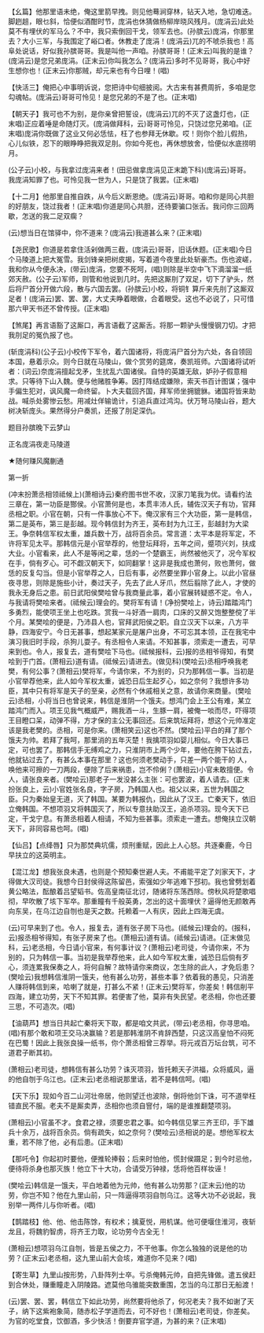 <!-- { "loadSidebar": true } -->
【幺篇】他那里语未绝，俺这里箭早拽。则见他蓦涧穿林，钻天入地，急切难迭。脚趔趄，眼乜斜，恰便似酒酣时节，庞涓也休猜做杨柳岸晓风残月。(庞涓云)此处莫不有埋伏的军马么？不中，我只索倒回干戈，领军去也。(孙膑云)庞涓，你那里去？大小三军，与我围定了峪口者。休教走了庞涓！(庞涓云)兀的不唬杀我也！高阜处说话，好似我孙膑哥哥。我是叫他一声咱。孙膑哥哥！(正末云)叫我的是谁？(庞涓云)是您兄弟庞涓。(正末云)你叫我怎么？(庞涓云)多时不见哥哥，我心中好生想你也！(正末云)你那贼，却元来也有今日哩！(唱)

【快活三】俺把心中事明诉说，您把诗中句细披阅。大古来有甚费周折，多咱是您勾魂帖。(庞涓云)哥哥可怜见！是您兄弟的不是了也。(正末唱)

【朝天子】我可也不为别，是你亲曾把誓设，(庞涓云)兀的不灭了这盏灯也，(正末唱)正应着唾是命随灯灭。(庞涓做拜科，云)哥哥可怜见，只饶过您兄弟咱。(正末唱)庞涓你既做了这业又何必恁怯，枉了也参拜无休歇。哎！则你个脸儿假热，心儿似铁，忍下的眼睁睁把我双足刖。你如今死也，再休想放舍，恰便似水底捞明月。

(公子云)小校，与我拿过庞涓来者！(田忌做拿庞涓见正末跪下科)(庞涓云)哥哥。我庞涓知罪了也。可怜见我一世为人，只是饶了我罢。(正末唱)

【十二月】他那里自推自跌，从今后义断恩绝。(庞涓云)哥哥。咱和你是同心共胆的好朋友，饶过我者！(正末唱)你道是同心共胆，还待要骗口张舌。我问你三回两歇，怎送的我二足双瘸？

(云)想当日在馆驿中，你不道来？(庞涓云)我道甚么来？(正末唱)

【尧民歌】你道是若拿住活剁做两三截，(庞涓云)哥哥，旧话休题。(正末唱)今日个马陵道上把大冤雪。我剑锋亲把树皮揭，写着道今夜里此处斩豪杰。伤也波嵯，我和你从今便永决，(带云)庞涓，您要不死呵，(唱)则除是半空中飞下滴溜溜一纸郊天赦。(公子云)军师，则管和他说到几时。先把这厮刖了双足，切下了驴头，然后将尸首分开做六段，散与六国去罢。(孙膑云)小校，将铜钅算斤来先刖了这厮双足者！(庞涓云)罢、罢、罢，大丈夫睁着眼做，合着眼受。这也不必说了，只可惜那六甲天书还不曾传授。(正末唱)

【煞尾】再言语豁了这厮口，再言语截了这厮舌。将那一颗驴头慢慢钢刀切。才把我刖足的冤仇报了也。

(斩庞涓科)(公子云)小校传下军令，着六国诸将，将庞涓尸首分为六处，各自领回本国，悬着示众。则今日就在马陵山，做个赏劳的筵席，奏凯班师。六国诸将试听者：(词云)奈庞涓擅起戈矛，生扰乱六国诸侯。自恃的英雄无敌，妒孙子假意相求。只等待下山入魏。便与他赌胜争筹。因打阵结成嫌隙，索天书百计图谋；强中手偏生犯对，讽风魔一命终留。卜大夫载回齐国，拜军师坐拥貔貅。诸国将皆来助战。喊杀处雾惨云愁。用减灶佯输诡计，引追兵直过鸿沟。伏万弩马陵山谷，题大树决斩庞头。果然得分户奏凯，还报了刖足深仇。

题目孙膑晚下云梦山

正名庞涓夜走马陵道
　

★随何赚风魔蒯通

第一折

(冲末扮萧丞相领祗候上)(萧相诗云)秦府图书世不收，汉家刀笔我为优。请看约法三章在，第一功臣是酂侯。小官萧何是也，本贯丰沛人氏，辅佐汉天子有功，官拜丞相之职。小官在朝，只有一件事放心不下。俺汉家有三个大功臣，第一是韩信，第二是英布，第三是彭越。现今韩信封为齐王，英布封为九江王，彭越封为大梁王。争奈韩信军权太重，雄兵数十万，战将百余员。常言道：太平本是将军定，不许将军见太平。那韩信元是小官举荐的，他登坛拜将，五年之间，蹙项兴刘，扶成大业。小官看来，此人不是等闲之辈，恁的一个楚霸王，尚然被他灭了，况今军权在手，倘有歹心。可不觑汉朝天下，如同翻掌！这非是我成也萧何，败也萧何，做恁的反复勾当。但是小官举荐之人，日后有事，必然要坐罪小官身上。以此小官昼夜寻思，则除是施些小计，奏过天子，先去了此人牙爪，然后翦除了此人，才使的我永无身后之患。前日武阳侯樊哙曾与我商量此事，着小官展转疑惑不定。令人，与我请将樊哙来者。(祗候云)理会的。樊将军有请！(净扮樊哙上，诗云)踏踏鸿门多勇烈，能使项王坐上也吃跌。赏我一斗好酒一肩肉，口床的又醉又饱整整傥了半个月。某樊哙的便是，乃沛县人也，官拜武阳侯之职。自立汉天下以来，八方平静，四海安宁。今日无甚事，想起某家元是屠户出身，不可忘其本领，正在我宅中演习我旧时手段，杀狗儿耍子。有丞相令人来请。不知甚事，须索走一遭去，可早来到也。令人，报复去，道有樊哙下马也。(祗候报科，云)报的丞相爷得知，有樊哙到于门首。(萧相云)道有请。(祗候云)请进去。(做见科)(樊哙云)丞相呼唤我老樊，有何公事？(萧相云)樊将军，今请你来，不为别的，只为那韩信一事。当初是小官举荐他来，此人如今军权太重，诚恐日后生起歹心，如之奈何？我想许多功臣，其中只有将军是天子的至亲，必然有个休戚相关之意，故请你来商量。(樊哙云)丞相，小将当日也曾说来，韩信是淮阴一个饿夫。想鸿门会上王公有难，某立踏鸿门而入。项王见我气概威严，赐我酒一斗，生豚一肩，被俺一啖而尽，吓得项王目瞪口呆，动弹不得，方才保的主公无事回还。后来筑坛拜将，想这个元帅准定该是我老樊的。丞相，可是你来。(萧相笑云)这也不然。(樊哙云)平白的拜了那个饿夫为帅。若拜了我呵，那里消的五年灭楚！我擒项羽如婴儿相似。今日大事已定，可也罢了。那韩信手无缚鸡之力，只淮阴市上两个少年，要他在胯下钻过去，他就钻过去了，有甚么本事在那里？这也何须老樊动手，只差一两个能干的
人，唤他来可擦的一刀两段，便除了后来祸患，岂不伶俐？(萧相云)小官未敢擅便。令人，请张良来者。(樊哙云)那老子一发没甚么主张：可也罢波，着人请去。(正末扮张良上，云)小官姓张名良，字子房，乃韩国人也。祖父以来，五世为韩国之臣。只为秦始皇无道，灭了韩国。某要为韩报仇，因此从了汉王。亡秦天下，依旧立俺韩国。不想项羽又将韩国灭了，所以专意扶助汉王，追杀项羽。现今天下已定，干戈宁息。有萧丞相着人相请，不知为些甚事。须索走一遭去。想俺扶立汉朝天下，非同容易也呵。(唱)

【仙吕】【点绛唇】只为那焚典坑儒，烦刑重赋，因此上人心怒。共逐秦鹿，今日早扶立的这英明主。

【混江龙】想我张良未遇，也则是个预知秦世避人夫。不甫能平定了刘家天下，才得做大汉司徒。我想今日封侯得这陈留邑，索强如少年逃难下邳初。我也曾劈划着黄公略法，酝酿着吕望韬书。佐高皇南征北讨，随诸将东荡西除。傍秋风将楚歌唱彻，早吹散了垓下军卒。那重瞳有千般英勇，怎出的这十面埋伏？逼得他无颜敢再向东吴，在乌江边自刎也是天之数。托赖着一人有庆，因此上四海无虞。

(云)可早来到了也。令人，报复去，道有张子房下马也。(祗候云)理会的。(报科，云)报丞相爷得知，有张子房来了也。(萧相云)道有请。(祗候云)请进。(正末做见科，云)老丞相，今日请小官来，有何事计议？(萧相云)老司徒，今请你来，不为别的，只为韩信一事。当初是我举荐他来，此人如今军权太重，诚恐日后倘有歹心，须连累我保奏之人，将何自解？故特请你来商议，怎生除的此人，才免后患？(樊哙云)我想韩信淮阴一饿夫，他有甚么功劳，甚些本事？依着我的愚见，只消差人赚将韩信到来，哈喇了就是，打甚么不紧！(正末云)樊将军，你差矣！韩信削平四海，建立功劳，天下不知其罪。若便害了他，莫非有失民望。老丞相，你也还要三思，不可造次。(唱)

【油葫芦】想当日共起亡秦将天下取，都是咱文共武，(带云)老丞相，你寻思咱。(唱)有那个敢和项王交马决赢输？若是那韩淮阴不肯辞西楚，只这汉高皇怕不闷死在巴蜀！因此上我张良操一纸书，你个萧丞相曾三荐举。将元戎百万坛台筑，可不道君子断其初。

(萧相云)老司徒，想韩信有甚么功劳？诛灭项羽，皆托赖天子洪福，众将威风，逼的他自刎于乌江也。(正末云)老丞相说那里话，若不是韩信呵。(唱)

【天下乐】现如今百二山河壮帝居，他则望迁也波除，倒将他剑下诛，可不道举枉错直民不服。老夫不是厮卖弄，丞相你也须自窨付，端的是谁推翻楚项羽。

(萧相云)小官虽不才。食君之禄，须要忠君之事。如今韩信见掌三齐王印，手下雄兵十余万，战将百余员。倘有疏失，如之奈何？(樊哙云)丞相说的是。想他军权太重，若不除了他，必有后患。(正末唱)

【那吒令】你起初时要他，便推轮捧毂；后来时怕他，慌封侯蹑足；到今时忌他，便待将杀身也那灭族！他立下十大功，合请受万钟禄，恁将他百样妆诬！

(樊哙云)韩信是一饿夫，平白地着他为元帅，他有甚么功劳那？(正末云)他的功劳，你岂不知？他在九里山前，只一阵逼得项羽自刎乌江。这等大功不必说起，我别举一两件儿与你听者。(唱)

【鹊踏枝】他、他、他击陈馀，有权术；擒夏悦，用机谋。他可便堰住淮河，夜斩龙且，将魏豹智虏，将齐王力取，论功劳今古全无！

(萧相云)想项羽乌江自刎，皆是五侯之力，不干他事。你怎么独独的说是他的功劳？(正末云)老丞相，这九里山前大会垓，难道你不见来？(唱)

【寄生草】九里山按形势，八卦阵列士卒。亏杀俺韩元帅，自把先锋做。遣五侯赶到合休处，赚重瞳走入阴陵路。遮莫他乌骓能突数重围，怎当的乌江那日无船渡！

(云)罢、罢、罢，韩信立下如此功劳，尚然要将他杀了，何况老夫？我不如谢了天子，纳下这紫袍象简，随赤松子学道而去，可不好也！(萧相云)老司徒，你差矣。为官的吃堂食，饮御酒，多少快活！倒要弃官学道，为甚的来？(正末唱)

